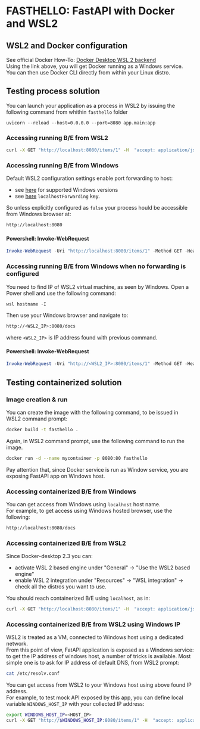# FASTHELLO: FastAPI with Docker and WSL2

## WSL2 and Docker configuration
See official Docker How-To: [Docker Desktop WSL 2 backend](https://docs.docker.com/docker-for-windows/wsl/)  
Using the link above, you will get Docker running as a Windows service.  
You can then use Docker CLI directly from within your Linux distro.

## Testing process solution
You can launch your application as a process in WSL2 by issuing the following command from whithin `fasthello` folder
```
uvicorn --reload --host=0.0.0.0 --port=8080 app.main:app
```

### Accessing running B/E from WSL2
```Bash
curl -X GET "http://localhost:8080/items/1" -H  "accept: application/json"
``` 

### Accessing running B/E from Windows
Default WSL2 configuration settings enable port forwarding to host:
- see [here](https://docs.microsoft.com/en-us/windows/wsl/compare-versions#accessing-linux-networking-apps-from-windows-localhost) for supported Windows versions
- see [here](https://docs.microsoft.com/en-us/windows/wsl/wsl-config#wsl-2-settings) `localhostForwarding` key.

So unless explicitly configured as `false` your process hould be accessible from Windows browser at:
```Bash
http://localhost:8080
```
#### Powershell: Invoke-WebRequest
```Powershell
Invoke-WebRequest -Uri "http://localhost:8080/items/1" -Method GET -Headers @{"accept"="application/json"}
```

### Accessing running B/E from Windows when no forwarding is configured
You need to find IP of WSL2 virtual machine, as seen by Windows. Open a Power shell and use the following command:
```Powershell
wsl hostname -I
```
Then use your Windows browser and navigate to:
```Bash
http://<WSL2_IP>:8080/docs
``` 
where `<WSL2_IP>` is IP address found with previous command.

#### Powershell: Invoke-WebRequest
```Powershell
Invoke-WebRequest -Uri "http://<WSL2_IP>:8080/items/1" -Method GET -Headers @{"accept"="application/json"}
```

## Testing containerized solution
### Image creation & run
You can create the image with the following command, to be issued in WSL2 command prompt:
```Bash
docker build -t fasthello .
```
Again, in WSL2 command prompt, use the following command to run the image.
```Bash
docker run -d --name mycontainer -p 8080:80 fasthello
```
Pay attention that, since Docker service is run as Window service, you are exposing FastAPI app on Windows host.

### Accessing containerized B/E from Windows
You can get access from Windows using `localhost` host name.  
For example, to get access using Windows hosted browser, use the following:
```Bash
http://localhost:8080/docs
``` 

### Accessing containerized B/E from WSL2
Since Docker-desktop 2.3 you can:
- activate WSL 2 based engine under "General" -> "Use the WSL2 based engine"
- enable WSL 2 integration under "Resources" -> "WSL integration" -> check all the distros you want to use.

You should reach containerized B/E using `localhost`, as in:
```Bash
curl -X GET "http://localhost:8080/items/1" -H  "accept: application/json"
``` 

### Accessing containerized B/E from WSL2 using Windows IP
WSL2 is treated as a VM, connected to Windows host using a dedicated network.  
From this point of view, FatAPI application is exposed as a Windows service: to get the IP address of windows host, a number of tricks is available. Most simple one is to ask for IP address of default DNS, from WSL2 prompt:
```Bash
cat /etc/resolv.conf
``` 
You can get access from WSL2 to your Windows host using above found IP address.  
For example, to test mock API exposed by this app, you can define local variable `WINDOWS_HOST_IP` with your collected IP address:
```Bash
export WINDOWS_HOST_IP=<HOST_IP>
curl -X GET "http://$WINDOWS_HOST_IP:8080/items/1" -H  "accept: application/json"
``` 
